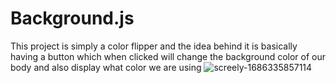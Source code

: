 # Background.js
This project is simply a color flipper and the idea behind it is basically having a button which when clicked will change the background color of our body and also display what color we are using 
![screely-1686335857114](https://github.com/just-arizon/Background.js/assets/102190787/3053e55e-a89f-424e-9450-c4ef5816b71f)
